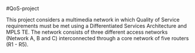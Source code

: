 #QoS-project

This project considers a multimedia network in which Quality of Service requirements must be met using a Differentiated Services Architecture and MPLS TE.
The network consists of three different access networks (Network A, B and C) interconnected through a core network of five routers (R1 - R5).
